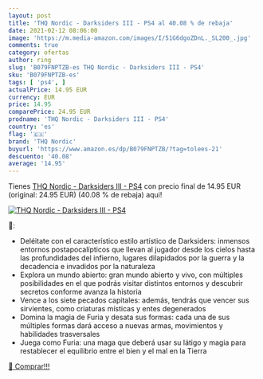 ```yaml
---
layout: post
title: 'THQ Nordic - Darksiders III - PS4 al 40.08 % de rebaja'
date: 2021-02-12 08:06:00
image: 'https://m.media-amazon.com/images/I/51G6dgoZDnL._SL200_.jpg'
comments: true
category: ofertas
author: ring
slug: 'B079FNPTZB-es THQ Nordic - Darksiders III - PS4'
sku: 'B079FNPTZB-es'
tags: [ 'ps4', ]
actualPrice: 14.95 EUR
currency: EUR
price: 14.95
comparePrice: 24.95 EUR
prodname: 'THQ Nordic - Darksiders III - PS4'
country: 'es'
flag: '🇪🇸'
brand: 'THQ Nordic'
buyurl: 'https://www.amazon.es/dp/B079FNPTZB/?tag=tolees-21'
descuento: '40.08'
average: '14.95'
---
```


Tienes [THQ Nordic - Darksiders III - PS4](https://www.amazon.es/dp/B079FNPTZB/?tag=tolees-21) con precio final de  14.95 EUR (original: 24.95 EUR) (40.08 %  de rebaja) aqui!

[![THQ Nordic - Darksiders III - PS4](https://m.media-amazon.com/images/I/51G6dgoZDnL._SL200_.jpg)](https://www.amazon.es/dp/B079FNPTZB/?tag=tolees-21)

🔎:

- Deléitate con el característico estilo artístico de Darksiders: inmensos entornos postapocalípticos que llevan al jugador desde los cielos hasta las profundidades del infierno, lugares dilapidados por la guerra y la decadencia e invadidos por la naturaleza
- Explora un mundo abierto: gran mundo abierto y vivo, con múltiples posibilidades en el que podrás visitar distintos entornos y descubrir secretos conforme avanza la historia
- Vence a los siete pecados capitales: además, tendrás que vencer sus sirvientes, como criaturas místicas y entes degenerados
- Domina la magia de Furia y desata sus formas: cada una de sus múltiples formas dará acceso a nuevas armas, movimientos y habilidades trasversales
- Juega como Furia: una maga que deberá usar su látigo y magia para restablecer el equilibrio entre el bien y el mal en la Tierra

[🛒 Comprar!!!](https://www.amazon.es/dp/B079FNPTZB/?tag=tolees-21)
